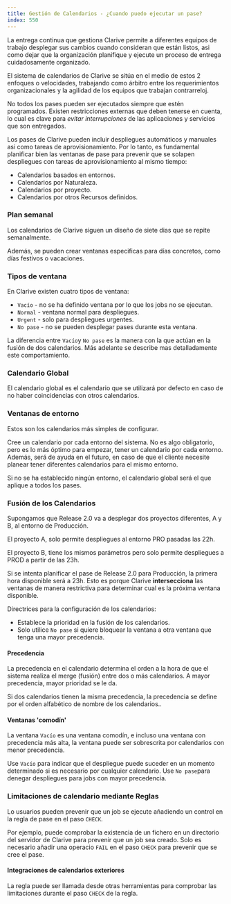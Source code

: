 ```yaml
---
title: Gestión de Calendarios - ¿Cuando puedo ejecutar un pase?
index: 550
---
```


La entrega continua que gestiona Clarive permite a diferentes equipos de trabajo desplegar sus cambios cuando consideran
que están listos, asi como dejar que la organización planifique y ejecute un proceso de entrega cuidadosamente
organizado.

El sistema de calendarios de Clarive se sitúa en el medio de estos 2 enfoques o velocidades, trabajando como árbitro
entre los requerimientos organizacionales y la agilidad de los equipos que trabajan contrarreloj.

No todos los pases pueden ser ejecutados siempre que estén programados. Existen restricciones externas que deben tenerse
en cuenta, lo cual es clave para *evitar interrupciones* de las aplicaciones y servicios que son entregados.

Los pases de Clarive pueden incluir despliegues automáticos y manuales asi como tareas de aprovisionamiento. Por lo
tanto, es fundamental planificar bien las ventanas de pase para prevenir que se solapen despliegues con tareas de
aprovisionamiento al mismo tiempo:

- Calendarios basados en entornos.
- Calendarios por Naturaleza.
- Calendarios por proyecto.
- Calendarios por otros Recursos definidos.

### Plan semanal

Los calendarios de Clarive siguen un diseño de siete dias que se repite semanalmente.

Además, se pueden crear ventanas especificas para días concretos, como días festivos o vacaciones.

### Tipos de ventana

En Clarive existen cuatro tipos de ventana:

- `Vacío` - no se ha definido ventana por lo que los jobs no se ejecutan.
- `Normal` - ventana normal para despliegues.
- `Urgent` - solo para despliegues urgentes.
- `No pase` - no se pueden desplegar pases durante esta ventana.

La diferencia entre `Vacío`y `No pase` es la manera con la que actúan en la fusión de dos calendarios. Más adelante se
describe mas detalladamente este comportamiento.

### Calendario Global

El calendario global es el calendario que se utilizará por defecto en caso de no haber coincidencias con otros
calendarios.

### Ventanas de entorno

Estos son los calendarios más simples de configurar.

Cree un calendario por cada entorno del sistema. No es algo obligatorio, pero es lo más óptimo para empezar, tener un
calendario por cada entorno. Además, será de ayuda en el futuro, en caso de que el cliente necesite planear tener
diferentes calendarios para el mismo entorno.

Si no se ha establecido ningún entorno, el calendario global será el que aplique a todos los pases.

### Fusión de los Calendarios

Supongamos que Release 2.0 va a desplegar dos proyectos diferentes, A y B, al entorno de Producción.

El proyecto A, solo permite despliegues al entorno PRO pasadas las 22h.

El proyecto B, tiene los mismos parámetros pero solo permite despliegues a PROD a partir de las 23h.

Si se intenta planificar el pase de Release 2.0 para Producción, la primera hora disponible será a 23h. Esto es porque
Clarive **intersecciona** las ventanas de manera restrictiva para determinar cual es la próxima ventana disponible.

Directrices para la configuración de los calendarios:

- Establece la prioridad en la fusión de los calendarios.
- Solo utilice `No pase` si quiere bloquear la ventana a otra ventana que tenga una mayor precedencia.

#### Precedencia

La precedencia en el calendario determina el orden a la hora de que el sistema realiza el merge (fusión) entre dos o más
calendarios. A mayor precedencia, mayor prioridad se le da.

Si dos calendarios tienen la misma precedencia, la precedencia se define por el orden alfabético de nombre de los
calendarios..

#### Ventanas 'comodín'

La ventana `Vacío` es una ventana comodín, e incluso una ventana con precedencia más alta, la ventana puede ser
sobrescrita por calendarios con menor precedencia.

Use `Vacío` para indicar que el despliegue puede suceder en un momento determinado si es necesario por cualquier
calendario. Use `No pase`para denegar despliegues para jobs con mayor precedencia.

### Limitaciones de calendario mediante Reglas

Lo usuarios pueden prevenir que un job se ejecute añadiendo un control en la regla de pase en el paso `CHECK`.

Por ejemplo, puede comprobar la existencia de un fichero en un directorio del servidor de Clarive para prevenir que un
job sea creado. Solo es necesario añadir una operacio `FAIL` en el paso `CHECK` para prevenir que se cree el pase.

#### Integraciones de calendarios exteriores

La regla puede ser llamada desde otras herramientas para comprobar las limitaciones durante el paso `CHECK` de la regla.
